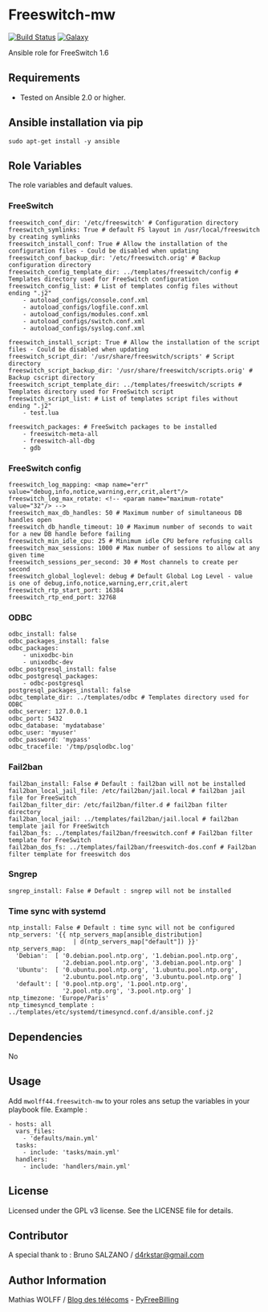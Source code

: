 Freeswitch-mw
=============

[![Build Status](https://travis-ci.org/mwolff44/freeswitch-mw.png)](https://travis-ci.org/mwolff44/freeswitch-mw)
[![Galaxy](http://img.shields.io/badge/galaxy-mwolff44.freeswitch--mw-blue.svg?style=flat-square)](https://galaxy.ansible.com/list#/roles/2582)


Ansible role for FreeSwitch 1.6

Requirements
------------

- Tested on Ansible 2.0 or higher.

Ansible installation via pip
----------------------------


    sudo apt-get install -y ansible


Role Variables
--------------

The role variables and default values.

### FreeSwitch


    freeswitch_conf_dir: '/etc/freeswitch' # Configuration directory
    freeswitch_symlinks: True # default FS layout in /usr/local/freeswitch by creating symlinks
    freeswitch_install_conf: True # Allow the installation of the configuration files - Could be disabled when updating
    freeswitch_conf_backup_dir: '/etc/freeswitch.orig' # Backup configuration directory
    freeswitch_config_template_dir: ../templates/freeswitch/config # Templates directory used for FreeSwitch configuration
    freeswitch_config_list: # List of templates config files without ending ".j2"
        - autoload_configs/console.conf.xml
        - autoload_configs/logfile.conf.xml
        - autoload_configs/modules.conf.xml
        - autoload_configs/switch.conf.xml
        - autoload_configs/syslog.conf.xml

    freeswitch_install_script: True # Allow the installation of the script files - Could be disabled when updating
    freeswitch_script_dir: '/usr/share/freeswitch/scripts' # Script directory
    freeswitch_script_backup_dir: '/usr/share/freeswitch/scripts.orig' # Backup cscript directory
    freeswitch_script_template_dir: ../templates/freeswitch/scripts # Templates directory used for FreeSwitch script
    freeswitch_script_list: # List of templates script files without ending ".j2"
        - test.lua

    freeswitch_packages: # FreeSwitch packages to be installed
        - freeswitch-meta-all
        - freeswitch-all-dbg
        - gdb

### FreeSwitch config


    freeswitch_log_mapping: <map name="err" value="debug,info,notice,warning,err,crit,alert"/>
    freeswitch_log_max_rotate: <!-- <param name="maximum-rotate" value="32"/> -->
    freeswitch_max_db_handles: 50 # Maximum number of simultaneous DB handles open
    freeswitch_db_handle_timeout: 10 # Maximum number of seconds to wait for a new DB handle before failing
    freeswitch_min_idle_cpu: 25 # Minimum idle CPU before refusing calls
    freeswitch_max_sessions: 1000 # Max number of sessions to allow at any given time
    freeswitch_sessions_per_second: 30 # Most channels to create per second
    freeswitch_global_loglevel: debug # Default Global Log Level - value is one of debug,info,notice,warning,err,crit,alert
    freeswitch_rtp_start_port: 16384
    freeswitch_rtp_end_port: 32768

### ODBC


    odbc_install: false
    odbc_packages_install: false
    odbc_packages:
        - unixodbc-bin
        - unixodbc-dev
    odbc_postgresql_install: false
    odbc_postgresql_packages:
        - odbc-postgresql
    postgresql_packages_install: false
    odbc_template_dir: ../templates/odbc # Templates directory used for ODBC
    odbc_server: 127.0.0.1
    odbc_port: 5432
    odbc_database: 'mydatabase'
    odbc_user: 'myuser'
    odbc_password: 'mypass'
    odbc_tracefile: '/tmp/psqlodbc.log'

### Fail2ban


    fail2ban_install: False # Default : fail2ban will not be installed
    fail2ban_local_jail_file: /etc/fail2ban/jail.local # fail2ban jail file for FreeSwitch
    fail2ban_filter_dir: /etc/fail2ban/filter.d # fail2ban filter directory
    fail2ban_local_jail: ../templates/fail2ban/jail.local # fail2ban template jail for FreeSwitch
    fail2ban_fs: ../templates/fail2ban/freeswitch.conf # Fail2ban filter template for FreeSwitch
    fail2ban_dos_fs: ../templates/fail2ban/freeswitch-dos.conf # Fail2ban filter template for freeswitch dos


### Sngrep


    sngrep_install: False # Default : sngrep will not be installed


### Time sync with systemd


    ntp_install: False # Default : time sync will not be configured
    ntp_servers: '{{ ntp_servers_map[ansible_distribution]
                      | d(ntp_servers_map["default"]) }}'
    ntp_servers_map:
      'Debian':  [ '0.debian.pool.ntp.org', '1.debian.pool.ntp.org',
                   '2.debian.pool.ntp.org', '3.debian.pool.ntp.org' ]
      'Ubuntu':  [ '0.ubuntu.pool.ntp.org', '1.ubuntu.pool.ntp.org',
                   '2.ubuntu.pool.ntp.org', '3.ubuntu.pool.ntp.org' ]
      'default': [ '0.pool.ntp.org', '1.pool.ntp.org',
                   '2.pool.ntp.org', '3.pool.ntp.org' ]
    ntp_timezone: 'Europe/Paris'
    ntp_timesyncd_template : ../templates/etc/systemd/timesyncd.conf.d/ansible.conf.j2


Dependencies
------------

No

Usage
-----

Add `mwolff44.freeswitch-mw` to your roles ans setup the variables in your playbook file. Example :


    - hosts: all
      vars_files:
        - 'defaults/main.yml'
      tasks:
        - include: 'tasks/main.yml'
      handlers:
        - include: 'handlers/main.yml'



License
-------


Licensed under the GPL v3 license. See the LICENSE file for details.


Contributor
--------

A special thank to :
Bruno SALZANO / [d4rkstar@gmail.com](d4rkstar@gmail.com)

Author Information
------------------

Mathias WOLFF / [Blog des télécoms](http://www.blog-des-telecoms.com) - [PyFreeBilling](https://www.pyfreebilling.com)
